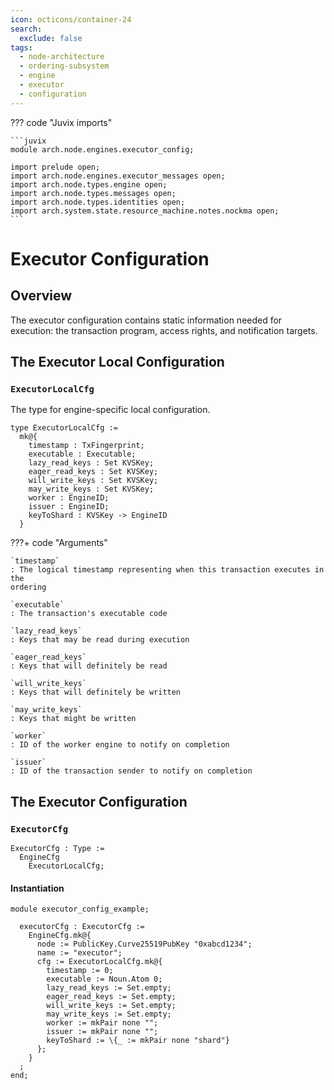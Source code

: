 ```yaml
---
icon: octicons/container-24
search:
  exclude: false
tags:
  - node-architecture
  - ordering-subsystem
  - engine
  - executor
  - configuration
---
```


??? code "Juvix imports"

    ```juvix
    module arch.node.engines.executor_config;

    import prelude open;
    import arch.node.engines.executor_messages open;
    import arch.node.types.engine open;
    import arch.node.types.messages open;
    import arch.node.types.identities open;
    import arch.system.state.resource_machine.notes.nockma open;
    ```

# Executor Configuration

## Overview

The executor configuration contains static information needed for execution: the transaction program, access rights, and notification targets.

## The Executor Local Configuration

### `ExecutorLocalCfg`

The type for engine-specific local configuration.

<!-- --8<-- [start:ExecutorLocalCfg] -->
```juvix
type ExecutorLocalCfg :=
  mk@{
    timestamp : TxFingerprint;
    executable : Executable;
    lazy_read_keys : Set KVSKey;
    eager_read_keys : Set KVSKey;
    will_write_keys : Set KVSKey;
    may_write_keys : Set KVSKey;
    worker : EngineID;
    issuer : EngineID;
    keyToShard : KVSKey -> EngineID
  }
```
<!-- --8<-- [end:ExecutorLocalCfg] -->

???+ code "Arguments"

    `timestamp`
    : The logical timestamp representing when this transaction executes in the
    ordering

    `executable`
    : The transaction's executable code

    `lazy_read_keys`
    : Keys that may be read during execution

    `eager_read_keys`
    : Keys that will definitely be read

    `will_write_keys`
    : Keys that will definitely be written

    `may_write_keys`
    : Keys that might be written

    `worker`
    : ID of the worker engine to notify on completion

    `issuer`
    : ID of the transaction sender to notify on completion

## The Executor Configuration

### `ExecutorCfg`

<!-- --8<-- [start:ExecutorCfg] -->
```juvix
ExecutorCfg : Type :=
  EngineCfg
    ExecutorLocalCfg;
```
<!-- --8<-- [end:ExecutorCfg] -->

#### Instantiation

<!-- --8<-- [start:executorCfg] -->
```juvix extract-module-statements
module executor_config_example;

  executorCfg : ExecutorCfg :=
    EngineCfg.mk@{
      node := PublicKey.Curve25519PubKey "0xabcd1234";
      name := "executor";
      cfg := ExecutorLocalCfg.mk@{
        timestamp := 0;
        executable := Noun.Atom 0;
        lazy_read_keys := Set.empty;
        eager_read_keys := Set.empty;
        will_write_keys := Set.empty;
        may_write_keys := Set.empty;
        worker := mkPair none "";
        issuer := mkPair none "";
        keyToShard := \{_ := mkPair none "shard"}
      };
    }
  ;
end;
```
<!-- --8<-- [end:executorCfg] -->
